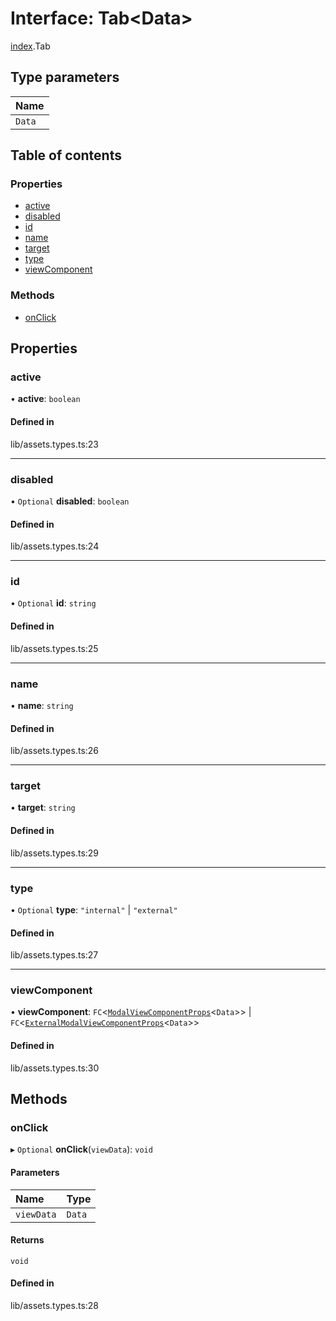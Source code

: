 # Interface: Tab<Data\>

[index](../wiki/index).Tab

## Type parameters

| Name |
| :------ |
| `Data` |

## Table of contents

### Properties

- [active](../wiki/index.Tab#active-1)
- [disabled](../wiki/index.Tab#disabled-1)
- [id](../wiki/index.Tab#id-1)
- [name](../wiki/index.Tab#name-1)
- [target](../wiki/index.Tab#target-1)
- [type](../wiki/index.Tab#type-1)
- [viewComponent](../wiki/index.Tab#viewcomponent-1)

### Methods

- [onClick](../wiki/index.Tab#onclick-1)

## Properties

### active

• **active**: `boolean`

#### Defined in

lib/assets.types.ts:23

___

### disabled

• `Optional` **disabled**: `boolean`

#### Defined in

lib/assets.types.ts:24

___

### id

• `Optional` **id**: `string`

#### Defined in

lib/assets.types.ts:25

___

### name

• **name**: `string`

#### Defined in

lib/assets.types.ts:26

___

### target

• **target**: `string`

#### Defined in

lib/assets.types.ts:29

___

### type

• `Optional` **type**: ``"internal"`` \| ``"external"``

#### Defined in

lib/assets.types.ts:27

___

### viewComponent

• **viewComponent**: `FC`<[`ModalViewComponentProps`](../wiki/index.ModalViewComponentProps)<`Data`\>\> \| `FC`<[`ExternalModalViewComponentProps`](../wiki/index.ExternalModalViewComponentProps)<`Data`\>\>

#### Defined in

lib/assets.types.ts:30

## Methods

### onClick

▸ `Optional` **onClick**(`viewData`): `void`

#### Parameters

| Name | Type |
| :------ | :------ |
| `viewData` | `Data` |

#### Returns

`void`

#### Defined in

lib/assets.types.ts:28
